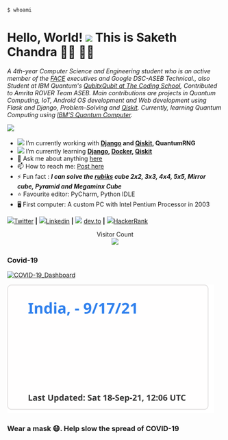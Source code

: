 ```bash
$ whoami
```

# Hello, World! <img src="https://media.giphy.com/media/hvRJCLFzcasrR4ia7z/giphy.gif" width="25px"> This is Saketh Chandra 🙋‍♂️  👨‍💻


_A 4th-year Computer Science and Engineering student who is an active member of the [FACE] executives and Google DSC-ASEB Technical., also Student at IBM Quantum's [QubitxQubit at The Coding School], Contributed to Amrita ROVER Team ASEB. Main contributions are projects in  Quantum Computing, IoT, Android OS development and Web development using Flask and Django, Problem-Solving and [Qiskit]. Currently, learning Quantum Computing using [IBM'S Quantum Computer]._


<img src="https://github-readme-stats.vercel.app/api?username=Saketh-Chandra&&show_icons=true&title_color=ffffff&icon_color=bb2acf&text_color=daf7dc&bg_color=151515">



- <img src="https://img.icons8.com/cotton/25/000000/relaxed-working-with-a-laptop--v1.png"/> I’m currently working with **[Django] and [Qiskit], QuantumRNG**
- <img src="https://img.icons8.com/wired/15/000000/learning.png"/> I’m currently learning **[Django], [Docker], [Qiskit]**
- 💬 Ask me about anything [here](https://github.com/Saketh-Chandra/Saketh-Chandra/issues)
- 📫 How to reach me: [Post here](https://github.com/Saketh-Chandra/Saketh-Chandra/issues)
- ⚡ Fun fact : **_I can solve the [rubiks] cube 2x2, 3x3, 4x4, 5x5, Mirror cube, Pyramid and Megaminx Cube_**
- ⭐ Favourite editor: PyCharm, Python IDLE
- 🖥 First computer: A custom PC with Intel Pentium Processor in 2003


<img src="https://img.icons8.com/fluent/20/000000/twitter.png"/>[Twitter][twitter] **|** 
<img src="https://img.icons8.com/color/20/000000/linkedin.png"/>[Linkedin][linkedin] **|** 
<img src="https://raw.githubusercontent.com/forem/forem/master/app/assets/images/devplain.svg" width="25"/> [dev.to][dev.to] **|**
<img src="https://img.icons8.com/windows/20/000000/hackerrank.png"/>[HackerRank][HackerRank]

<p align="center"> 
  Visitor Count<br>
<img src="https://profile-counter.glitch.me/Saketh-Chandra/count.svg" />
</p>

### Covid-19
[![COVID-19_Dashboard](https://github.com/Saketh-Chandra/Saketh-Chandra/actions/workflows/Main_Covid-19_Dashboard.yml/badge.svg)](https://github.com/Saketh-Chandra/Saketh-Chandra/actions/workflows/Main_Covid-19_Dashboard.yml)

<!--img src="https://raw.githubusercontent.com/Saketh-Chandra/Saketh-Chandra/master/Covid-19_Dashboard/Covid-19.svg" /-->
[![Covid-19 India](https://raw.githubusercontent.com/Saketh-Chandra/Saketh-Chandra/master/Covid-19_Dashboard/Covid-19.svg)](https://raw.githubusercontent.com/Saketh-Chandra/Saketh-Chandra/master/Covid-19_Dashboard/Covid-19.svg)

### Wear a mask 😷. Help slow the spread of COVID-19


<!--
![](https://komarev.com/ghpvc/?username=Saketh-Chandra&label=Profile+Views)
-->

[rubiks]: https://www.rubiks.com/
[Qiskit]: https://qiskit.org/
[Django]:https://www.djangoproject.com/
[twitter]: https://twitter.com/Saketh_Chandra_
[linkedin]: https://linkedin.com/in/saketh-chandra/
[dev.to]: https://dev.to/sakethchandra
[HackerRank]: https://www.hackerrank.com/b_sakethchandra9
[FACE]: https://face-amrita.firebaseapp.com/
[IBM'S Quantum Computer]: https://quantum-computing.ibm.com/
[QubitxQubit at The Coding School]: https://www.qubitbyqubit.org/
[Docker]:https://www.docker.com/
